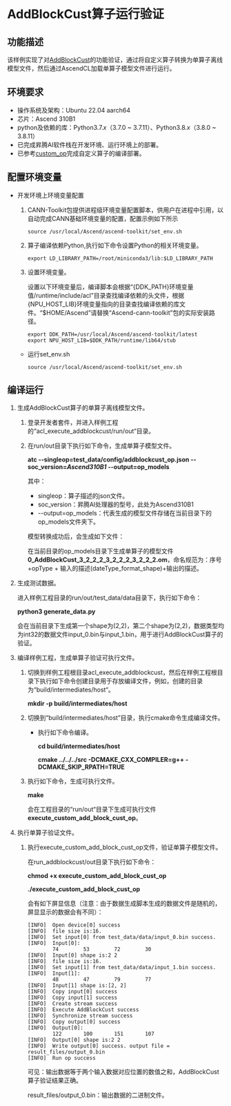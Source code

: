 # AddBlockCust算子运行验证

## 功能描述

该样例实现了对[AddBlockCust](../../custom_op/doc/AddBlockCust_CN.md)的功能验证，通过将自定义算子转换为单算子离线模型文件，然后通过AscendCL加载单算子模型文件进行运行。

## 环境要求

- 操作系统及架构：Ubuntu 22.04 aarch64
-   芯片：Ascend 310B1
-   python及依赖的库：Python3.7.*x*（3.7.0 ~ 3.7.11）、Python3.8.*x*（3.8.0 ~ 3.8.11）
-   已完成昇腾AI软件栈在开发环境、运行环境上的部署。
-   已参考[custom\_op](../../custom_op)完成自定义算子的编译部署。

## 配置环境变量

- 开发环境上环境变量配置

  1. CANN-Toolkit包提供进程级环境变量配置脚本，供用户在进程中引用，以自动完成CANN基础环境变量的配置，配置示例如下所示

     ```
     source /usr/local/Ascend/ascend-toolkit/set_env.sh
     ```

  2. 算子编译依赖Python,执行如下命令设置Python的相关环境变量。

     ```
     export LD_LIBRARY_PATH=/root/miniconda3/lib:$LD_LIBRARY_PATH
     ```

  3. 设置环境变量。

     设置以下环境变量后，编译脚本会根据“{DDK_PATH}环境变量值/runtime/include/acl”目录查找编译依赖的头文件，根据{NPU_HOST_LIB}环境变量指向的目录查找编译依赖的库文件。“$HOME/Ascend”请替换“Ascend-cann-toolkit”包的实际安装路径。

       ```
       export DDK_PATH=/usr/local/Ascend/ascend-toolkit/latest
       export NPU_HOST_LIB=$DDK_PATH/runtime/lib64/stub
       ```

    - 运行set_env.sh

        ```
        source /usr/local/Ascend/ascend-toolkit/set_env.sh
        ```

## 编译运行

1.  生成AddBlockCust算子的单算子离线模型文件。
    1.  登录开发者套件，并进入样例工程的“acl\_execute\_addblockcust/run/out“目录。
    2.  在run/out目录下执行如下命令，生成单算子模型文件。

        **atc --singleop=test\_data/config/addblockcust_op.json  --soc\_version=*Ascend310B1*  --output=op\_models**

        其中：

        -   singleop：算子描述的json文件。
        -   soc\_version：昇腾AI处理器的型号，此处为Ascend310B1
        -   --output=op\_models：代表生成的模型文件存储在当前目录下的op\_models文件夹下。

        模型转换成功后，会生成如下文件：

        在当前目录的op\_models目录下生成单算子的模型文件**0\_AddBlockCust\_3\_2\_2\_2\_3\_2\_2\_2\_3\_2\_2\_2.om**，命名规范为：序号+opType + 输入的描述\(dateType\_format\_shape\)+输出的描述。


2.  生成测试数据。

    进入样例工程目录的run/out/test\_data/data目录下，执行如下命令：

    **python3 generate\_data.py**

    会在当前目录下生成第一个shape为\(2,2\)，第二个shape为\(2,2\)，数据类型均为int32的数据文件input\_0.bin与input\_1.bin，用于进行AddBlockCust算子的验证。

3. 编译样例工程，生成单算子验证可执行文件。
    1. 切换到样例工程根目录acl\_execute\_addblockcust，然后在样例工程根目录下执行如下命令创建目录用于存放编译文件，例如，创建的目录为“build/intermediates/host“。

       **mkdir -p build/intermediates/host**

    2. 切换到“build/intermediates/host”目录，执行cmake命令生成编译文件。

       -   执行如下命令编译。

           **cd build/intermediates/host**

           **cmake ../../../src -DCMAKE\_CXX\_COMPILER=g++ -DCMAKE\_SKIP\_RPATH=TRUE**


    3. 执行如下命令，生成可执行文件。

       **make**

       会在工程目录的“run/out“目录下生成可执行文件**execute\_custom\_add\_block\_cust\_op**。


4. 执行单算子验证文件。


    1.  执行execute\_custom\_add\_block\_cust\_op文件，验证单算子模型文件。

        在run\_addblockcust/out目录下执行如下命令：

        **chmod +x execute\_custom\_add\_block\_cust\_op**

        **./execute\_custom\_add\_block\_cust\_op**

        会有如下屏显信息（注意：由于数据生成脚本生成的数据文件是随机的，屏显显示的数据会有不同）：

        ```
        [INFO]  Open device[0] success
        [INFO]  file size is:16.
        [INFO]  Set input[0] from test_data/data/input_0.bin success.
        [INFO]  Input[0]:
                74        53        72        30
        [INFO]  Input[0] shape is:2 2
        [INFO]  file size is:16.
        [INFO]  Set input[1] from test_data/data/input_1.bin success.
        [INFO]  Input[1]:
                48        47        79        77
        [INFO]  Input[1] shape is:[2, 2]
        [INFO]  Copy input[0] success
        [INFO]  Copy input[1] success
        [INFO]  Create stream success
        [INFO]  Execute AddBlockCust success
        [INFO]  Synchronize stream success
        [INFO]  Copy output[0] success
        [INFO]  Output[0]:
                122       100       151       107
        [INFO]  Output[0] shape is:2 2
        [INFO]  Write output[0] success. output file = result_files/output_0.bin
        [INFO]  Run op success
        ```

        可见：输出数据等于两个输入数据对应位置的数值之和，AddBlockCust算子验证结果正确。

        result\_files/output\_0.bin：输出数据的二进制文件。

